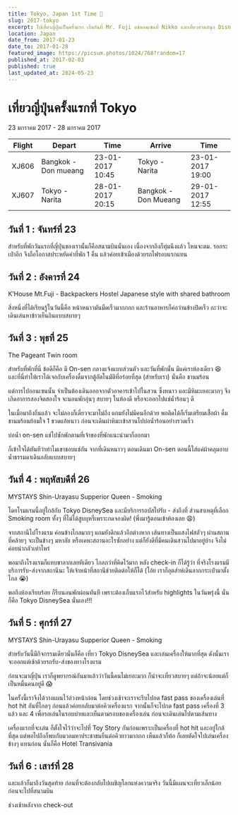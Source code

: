 ```yaml
---
title: Tokyo, Japan 1st Time 🗻
slug: 2017-tokyo
excerpt: ไปเที่ยวญี่ปุ่นเป็นครั้งแรก เริ่มกันที่ Mr. Fuji แช่ออนเซนที่ Nikko และเที่ยวสวนสนุก DisneySea
location: Japan
date_from: 2017-01-23
date_to: 2017-01-28
featured_image: https://picsum.photos/1024/768?random=17
published_at: 2017-02-03
published: true
last_updated_at: 2024-05-23
---
```


# เที่ยวญี่ปุ่นครั้งแรกที่ Tokyo

23 มกราคม 2017 - 28 มกราคม 2017

| Flight | Depart               | Time             | Arrive               | Time             |
| ------ | -------------------- | ---------------- | -------------------- | ---------------- |
| XJ606  | Bangkok - Don mueang | 23-01-2017 10:45 | Tokyo - Narita       | 23-01-2017 19:00 |
| XJ607  | Tokyo - Narita       | 28-01-2017 20:15 | Bangkok - Don Mueang | 29-01-2017 12:55 |

## วันที่ 1 : จันทร์ที่ 23

สำหรับที่พักวันแรกที่ญี่ปุ่นของเรานั้นก็คือสนามบินนั่นเอง เนื่องจากถึงก็ทุ่มนึงแล้ว ไหนจะตม. รอกระเป๋าอีก จึงถือโอกาสประหยัดค่าที่พัก 1 คืน แล้วค่อยเข้าเมืองด้วยรถไฟรอบแรกแทน

## วันที่ 2 : อังคารที่ 24

K’House Mt.Fuji - Backpackers Hostel
Japanese style with shared bathroom 

สิ่งหนึ่งที่ได้เรียนรู้ในวันนี้คือ หน้าหนาวมันมืดเร็วมากกกก และร้านอาหารก็ค่อว่านข้างปิดเร็ว กะว่าจะเดินเล่นหาข้าวเย็นกินแบบสบายๆ

## วันที่ 3 : พุธที่ 25

The Pageant 
Twin room

สำหรับที่พักที่นี่ ข้อดีก็คือ มี On-sen กลางแจ้งแบบส่วนตัว และวันที่พักนั้น มีแค่เราห้องเดียว 😆 และที่นี่ทำให้เราได้เจอกับเครื่องดื่มจากตู้อัตโนมัติที่อร่อยที่สุด (สำหรับเรา) นั่นคือ ชานมร้อน

แต่การไปออนเซนนั้น จำเป็นต้องเดินออกจากตัวอาคารเข้าไปในสวน ซึ่งหนาว และมีหิมะเยอะมากๆ จึงเกิดอาการสองจิตสองใจ จะนอนพักอุ่นๆ สบายๆ ในห้องดี หรือจะออกไปแช่น้ำร้อนๆ ดี

ในเมื่อมาถึงถิ่นแล้ว จะไม่ลองก็เดี๋ยวจะมาไม่ถึง แถมยังไม่มีคนอีกด้วย พอติดได้ก็เริ่มเตรียมเสื้อผ้า ดื่มชานมร้อนย้อมใจ 1 ขวดแก้หนาว ก่อนจะเดินผ่าหิมะเข้าสวนไปบ่อน้ำร้อนอย่างรวดเร็ว

บ่อน้ำ on-sen แช่ไปซักพักตามที่เจ้าของที่พักแนะนำมาก็ออกมา

ก็เข้าใจได้ทันทีว่าทำไมเขาชอบแช่กัน จากที่เดินหนาวๆ ตอนเดินมา On-sen ตอนนี้ใส่แค่ผ้าคลุมอาบน้ำธรรมดาเดินกลับแบบสบายๆ

## วันที่ 4 : พฤหัสบดีที่ 26

MYSTAYS Shin-Urayasu
Supperior Queen - Smoking 

โดยโรมแรมนี้อยู่ใกล้กับ Tokyo DisneySea และมีบริการรถบัสไปรับ - ส่งถึงที่ 
ส่วนสาเหตุที่เลือก Smoking room ทั้งๆ ที่ไม่ได้สูบบุหรี่เพราะกดจองผิด! (พึ่งมารู้ตอนเข้าห้องเลย 😩)

จากสถานีไปโรงแรม ค่อนข้างไกลมากๆ แถมยังดึกแล้วอีกต่างหาก เส้นทางเป็นแสงไฟสลัวๆ ผ่านสถานที่คล้ายๆ จะเป็นข้างๆ มหาลัย หรือเคหะสถานอะไรซักอย่าง แต่ก็ยังดีที่มีคนเดินสวนไปมาอยู่บ้าง จึงไม่ค่อยน่ากลัวเท่าไหร่

พอมาถึงโรงแรมก็แทบขาลากเลยทีเดียว ไกลกว่าที่คิดไว้มาก หลัง check-in ก็ได้รู้ว่า ที่จริงโรงแรมมีบริการรับ-ส่งจากสถานีนะ ให้เจ้าหน้าที่สถานีช่วยติดต่อให้ก็ได้ (โอ้ย เราก็อุตส่าห์เดินลากกระเป๋ามาตั้งไกล 😭)

พอถึงห้องเรียบร้อย ก็รีบนอนพักผ่อนทันที เพราะต้องเก็บแรกไว้สำหรับ highlights ในวันพรุ่งนี้ นั่นก็คือ Tokyo DisneySea นั่นเอง!!!

## วันที่ 5 : ศุกร์ที่ 27

MYSTAYS Shin-Urayasu
Supperior Queen - Smoking 

สำหรับวันนี้มีกิจกรรมเดียวนั่นก็คือ เที่ยว Tokyo DisneySea และเล่นเครื่องให้มากที่สุด ดังนั้นเราจะออกแต่เช้าด้วยรถรับ-ส่งของทางโรงแรม 

ก่อนจะมาญี่ปุ่น เราก็ดูพยากรณ์กันมาแล้วว่าวันนี้คนไม่เยอะมาก ก็น่าจะเที่ยวสบายๆ แต่ถ้าจะน้อยแต่ก็เป็นหมื่นคนอยู่ดี 😱 

ในครั้งนี้เราจึงได้วางแผนไว้ล่วงหน้าก่อน โดยช่วงเช้าจะเราจะรีบไปกด fast pass ของเครื่องเล่นที่ hot hit อันที่ไกลๆ ก่อนแล้วค่อยกลับมาต่อคิวเครื่องแรก จากนั้นก็จะไปกด fast pass เครื่องที่ 3 แล้ว และ 4 เพื่อรอเล่นในรอบบ่ายและเย็นตามรอบของเครื่องเล่น ก่อนจะเดินเล่นไปตามเส้นทาง

เครื่องแรกที่จะเล่น ก็ตั้งใจไว้ว่าจะไปที่ Toy Story กันก่อนเพราะเป็นเครื่องที่ hot hit และอยู่ใกล้ที่สุด แต่พอไปถึงก็พบกับมวลมหาประชาชนยืนต่อคิวยาวมากกก เห็นแล้วก็ท้อ ก็เลยตัดใจไปเล่นเครื่องข้างๆ แทนก่อน นั่นก็คือ Hotel Transivania 


## วันที่ 6 : เสาร์ที่ 28

และแล้วก็มาถึงวันสุดท้าย ก่อนที่จะต้องกลับไปเผชิญโลกแห่งความจริง วันนี้มีแผนจะเที่ยวเล็กน้อยก่อนจะไปที่สนามบิน

ช่วงเช้าหลังจาก check-out 